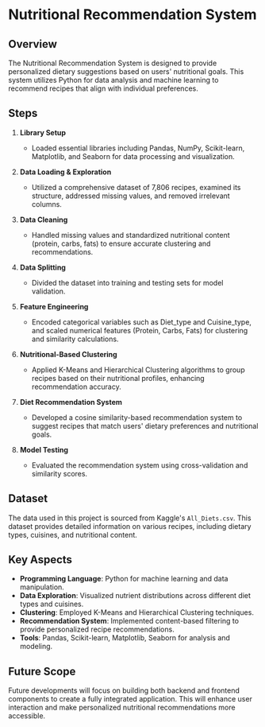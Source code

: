 # Nutritional Recommendation System

## Overview

The Nutritional Recommendation System is designed to provide personalized dietary suggestions based on users' nutritional goals. This system utilizes Python for data analysis and machine learning to recommend recipes that align with individual preferences.

## Steps

1. **Library Setup**
   - Loaded essential libraries including Pandas, NumPy, Scikit-learn, Matplotlib, and Seaborn for data processing and visualization.

2. **Data Loading & Exploration**
   - Utilized a comprehensive dataset of 7,806 recipes, examined its structure, addressed missing values, and removed irrelevant columns.

3. **Data Cleaning**
   - Handled missing values and standardized nutritional content (protein, carbs, fats) to ensure accurate clustering and recommendations.

4. **Data Splitting**
   - Divided the dataset into training and testing sets for model validation.

5. **Feature Engineering**
   - Encoded categorical variables such as Diet_type and Cuisine_type, and scaled numerical features (Protein, Carbs, Fats) for clustering and similarity calculations.

6. **Nutritional-Based Clustering**
   - Applied K-Means and Hierarchical Clustering algorithms to group recipes based on their nutritional profiles, enhancing recommendation accuracy.

7. **Diet Recommendation System**
   - Developed a cosine similarity-based recommendation system to suggest recipes that match users' dietary preferences and nutritional goals.

8. **Model Testing**
   - Evaluated the recommendation system using cross-validation and similarity scores.

## Dataset

The data used in this project is sourced from Kaggle's `All_Diets.csv`. This dataset provides detailed information on various recipes, including dietary types, cuisines, and nutritional content.

## Key Aspects

- **Programming Language**: Python for machine learning and data manipulation.
- **Data Exploration**: Visualized nutrient distributions across different diet types and cuisines.
- **Clustering**: Employed K-Means and Hierarchical Clustering techniques.
- **Recommendation System**: Implemented content-based filtering to provide personalized recipe recommendations.
- **Tools**: Pandas, Scikit-learn, Matplotlib, Seaborn for analysis and modeling.

## Future Scope

Future developments will focus on building both backend and frontend components to create a fully integrated application. This will enhance user interaction and make personalized nutritional recommendations more accessible.
